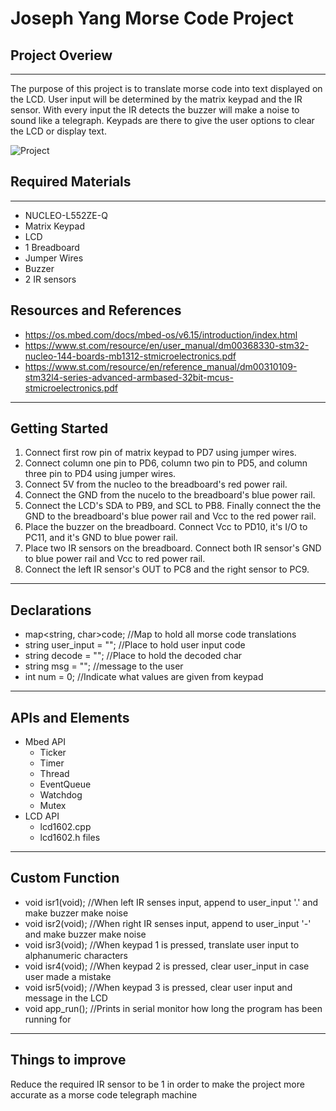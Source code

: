 # Joseph Yang Morse Code Project

## Project Overiew

---

The purpose of this project is to translate morse code into text displayed on the LCD. User input will be determined by the matrix keypad and the IR sensor. With every input the IR detects the buzzer will make a noise to sound like a telegraph. Keypads are there to give the user options to clear the LCD or display text.

![Project](morse-code.PNG)

## Required Materials

---

- NUCLEO-L552ZE-Q
- Matrix Keypad
- LCD
- 1 Breadboard
- Jumper Wires
- Buzzer
- 2 IR sensors

## Resources and References

- https://os.mbed.com/docs/mbed-os/v6.15/introduction/index.html
- https://www.st.com/resource/en/user_manual/dm00368330-stm32-nucleo-144-boards-mb1312-stmicroelectronics.pdf
- https://www.st.com/resource/en/reference_manual/dm00310109-stm32l4-series-advanced-armbased-32bit-mcus-stmicroelectronics.pdf

---

## Getting Started

1. Connect first row pin of matrix keypad to PD7 using jumper wires.
2. Connect column one pin to PD6, column two pin to PD5, and column three pin to PD4 using jumper wires.
3. Connect 5V from the nucleo to the breadboard's red power rail.
4. Connect the GND from the nucelo to the breadboard's blue power rail.
5. Connect the LCD's SDA to PB9, and SCL to PB8. Finally connect the the GND to the breadboard's blue power rail and Vcc to the red power rail.
6. Place the buzzer on the breadboard. Connect Vcc to PD10, it's I/O to PC11, and it's GND to blue power rail.
7. Place two IR sensors on the breadboard. Connect both IR sensor's GND to blue power rail and Vcc to red power rail.
8. Connect the left IR sensor's OUT to PC8 and the right sensor to PC9.

---

## Declarations

- map<string, char>code; //Map to hold all morse code translations
- string user_input = ""; //Place to hold user input code
- string decode = ""; //Place to hold the decoded char
- string msg = ""; //message to the user
- int num = 0; //Indicate what values are given from keypad

---

## APIs and Elements

- Mbed API
  - Ticker
  - Timer
  - Thread
  - EventQueue
  - Watchdog
  - Mutex
- LCD API
  - lcd1602.cpp
  - lcd1602.h files

---

## Custom Function

- void isr1(void); //When left IR senses input, append to user_input '.' and make buzzer make noise
- void isr2(void); //When right IR senses input, append to user_input '-' and make buzzer make noise
- void isr3(void); //When keypad 1 is pressed, translate user input to alphanumeric characters
- void isr4(void); //When keypad 2 is pressed, clear user_input in case user made a mistake
- void isr5(void); //When keypad 3 is pressed, clear user input and message in the LCD
- void app_run(); //Prints in serial monitor how long the program has been running for

---

## Things to improve

Reduce the required IR sensor to be 1 in order to make the project more accurate as a morse code telegraph machine
